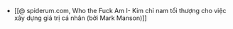 - [[@ spiderum.com, Who the Fuck Am I- Kim chỉ nam tối thượng cho việc xây dựng giá trị cá nhân (bởi Mark Manson)]]
